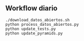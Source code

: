 ## Workflow diario

```
./download_datos_abiertos.sh
python process_datos_abiertos.py
python update_tests.py
python update_pyramids.py
``` 
